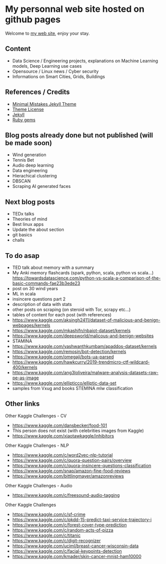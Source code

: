 
# My personnal web site hosted on github pages
Welcome to [my web site](https://obrunet.github.io/), enjoy your stay.


## Content
* Data Science / Engineering projects, explanations on Machine Learning models, Deep Learning use cases
* Opensource / Linux news / Cyber security
* Informations on Smart Cities, Grids, Buildings

## References / Credits
* [Minimal Mistakes Jekyll Theme](https://mmistakes.github.io/minimal-mistakes/)
* [Theme License](https://raw.githubusercontent.com/mmistakes/minimal-mistakes/master/LICENSE.txt)
* [Jekyll](https://jekyllrb.com/)
* [Ruby gems](https://rubygems.org/gems/minimal-mistakes-jekyll)

## Blog posts already done but not published (will be made soon)

- Wind generation
- Tennis Bet
- Audio deep learning
- Data engineering
- Hierachical clustering
- DBSCAN
- Scraping AI generated faces


## Next blog posts

- TEDx talks
- Theories of mind
- Best linux apps
- Update the about section
- git basics
- challs

## To do asap
- TED talk about memory with a summary
- My Anki memory flashcards (spark, python, scala, python vs scala...) https://towardsdatascience.com/python-vs-scala-a-comparison-of-the-basic-commands-fae23b3ede23
- post on 30 wind years
- ML in scala
- insincere questions part 2
- description of data with stats
- other posts on scraping (on steroid with Tor, scrapy etc...)
- tables of content for each post (with references)
- https://www.kaggle.com/aksingh2411/dataset-of-malicious-and-benign-webpages/kernels
- https://www.kaggle.com/mkashifn/nbaiot-dataset/kernels
- https://www.kaggle.com/deepsworld/malicous-and-benign-websites
- STAMINA
- https://www.kaggle.com/yashwanthkumbam/apaddos-dataset/kernels
- https://www.kaggle.com/remosin/bot-detection/kernels
- https://www.kaggle.com/omegaji/bots-ua-parsed
- https://www.kaggle.com/hawkcurry/2019-trendmicro-ctf-wildcard-400/kernels
- https://www.kaggle.com/ang3loliveira/malware-analysis-datasets-raw-pe-as-image
- https://www.kaggle.com/ellipticco/elliptic-data-set
- samples from Vxug and books STEMINA mlw classification

## Other links 

Other Kaggle Challenges - CV
- https://www.kaggle.com/dansbecker/food-101
- This person does not exist (with celebrities images from Kaggle)
- https://www.kaggle.com/xiaotawkaggle/inhibitors

Other Kaggle Challenges - NLP
- https://www.kaggle.com/c/word2vec-nlp-tutorial
- https://www.kaggle.com/c/quora-question-pairs/overview
- https://www.kaggle.com/c/quora-insincere-questions-classification
- https://www.kaggle.com/snap/amazon-fine-food-reviews
- https://www.kaggle.com/bittlingmayer/amazonreviews

Other Kaggle Challenges - Audio
- https://www.kaggle.com/c/freesound-audio-tagging

Other Kaggle Challenges
- https://www.kaggle.com/c/sf-crime
- https://www.kaggle.com/c/pkdd-15-predict-taxi-service-trajectory-i
- https://www.kaggle.com/c/forest-cover-type-prediction
- https://www.kaggle.com/c/random-acts-of-pizza
- https://www.kaggle.com/c/titanic
- https://www.kaggle.com/c/digit-recognizer
- https://www.kaggle.com/uciml/breast-cancer-wisconsin-data
- https://www.kaggle.com/c/facial-keypoints-detection
- https://www.kaggle.com/kmader/skin-cancer-mnist-ham10000



